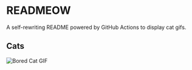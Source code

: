 # READMEOW

A self-rewriting README powered by GitHub Actions to display cat gifs.

## Cats

![Bored Cat GIF](https://media2.giphy.com/media/mlvseq9yvZhba/200.gif?cid=9acd02dazkfdoc058duwxhqimftripjznqiesdaifszrhqrd&ep=v1_gifs_search&rid=200.gif&ct=g)
